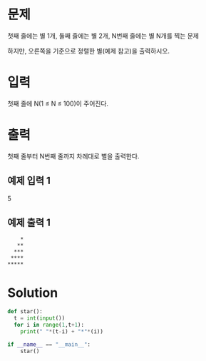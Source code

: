 # 문제
첫째 줄에는 별 1개, 둘째 줄에는 별 2개, N번째 줄에는 별 N개를 찍는 문제

하지만, 오른쪽을 기준으로 정렬한 별(예제 참고)을 출력하시오.

# 입력
첫째 줄에 N(1 ≤ N ≤ 100)이 주어진다.

# 출력
첫째 줄부터 N번째 줄까지 차례대로 별을 출력한다.

## 예제 입력 1 
5
## 예제 출력 1
```
    *
   **
  ***
 ****
*****
```

# Solution
```python
def star():
  t = int(input())
  for i in range(1,t+1):
    print(" "*(t-i) + "*"*(i))

if __name__ == "__main__":
    star()    
```
